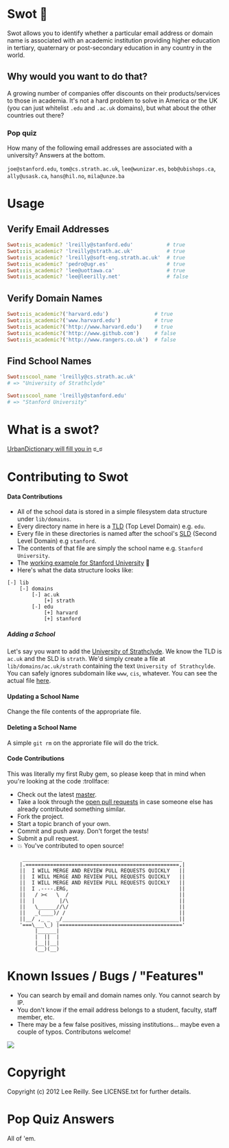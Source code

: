 # Swot :apple:

Swot allows you to identify whether a particular email address or domain name is associated with an academic institution providing higher education in tertiary, quaternary or post-secondary education in any country in the world.

## Why would you want to do that?

A growing number of companies offer discounts on their products/services to those in academia. It's not a hard problem to solve in America or the UK (you can just whitelist `.edu` and `.ac.uk` domains), but what about the other countries out there?

### Pop quiz

How many of the following email addresses are associated with a university? Answers at the bottom.

`joe@stanford.edu`, `tom@cs.strath.ac.uk`, `lee@wunizar.es`, `bob@ubishops.ca`, `ally@usask.ca`, `hans@hil.no`, `mila@unze.ba`

# Usage

## Verify Email Addresses

```ruby
Swot::is_academic? 'lreilly@stanford.edu'           # true
Swot::is_academic? 'lreilly@strath.ac.uk'           # true
Swot::is_academic? 'lreilly@soft-eng.strath.ac.uk'  # true
Swot::is_academic? 'pedro@ugr.es'                   # true
Swot::is_academic? 'lee@uottawa.ca'                 # true
Swot::is_academic? 'lee@leerilly.net'               # false
```

## Verify Domain Names

```ruby
Swot::is_academic?('harvard.edu')               # true
Swot::is_academic?('www.harvard.edu')           # true
Swot::is_academic?('http://www.harvard.edu')    # true
Swot::is_academic?('http://www.github.com')     # false
Swot::is_academic?('http://www.rangers.co.uk')  # false
```

## Find School Names

```ruby
Swot::scool_name 'lreilly@cs.strath.ac.uk'
# => "University of Strathclyde"

Swot::scool_name 'lreilly@stanford.edu'
# => "Stanford University"
```

# What is a swot?

[UrbanDictionary will fill you in](http://www.urbandictionary.com/define.php?term=swot) ಠ_ಠ

# Contributing to Swot

#### Data Contributions

* All of the school data is stored in a simple filesystem data structure under `lib/domains`.
* Every directory name in here is a [TLD](http://en.wikipedia.org/wiki/Top-level_domain) (Top Level Domain) e.g. `edu`.
* Every file in these directories is named after the school's [SLD](http://en.wikipedia.org/wiki/Second-level_domain) (Second Level Domain) e.g `stanford`.
* The contents of that file are simply the school name e.g. `Stanford University`.
* The [working example for Stanford University](https://github.com/leereilly/swot/blob/master/lib/domains/edu/stanford) :eyes:
* Here's what the data structure looks like:

```
[-] lib
    [-] domains
        [-] ac.uk
            [+] strath
        [-] edu
            [+] harvard
            [+] stanford

```

##### Adding a School

Let's say you want to add the [University of Strathclyde](http://www.strath.ac.uk/). We know the TLD is `ac.uk` and the SLD is `strath`. We'd simply create a file at `lib/domains/ac.uk/strath` containing the text `University of Strathcylde`. You can safely ignores subdomain like `www`, `cis`, whatever. You can see the actual file [here](https://github.com/leereilly/swot/blob/master/lib/domains/ac.uk/strath).

#### Updating a School Name

Change the file contents of the appropriate file.

#### Deleting a School Name

A simple `git rm` on the approriate file will do the trick.

#### Code Contributions

This was literally my first Ruby gem, so please keep that in mind when you're looking at the code :trollface:

* Check out the latest [master](https://github.com/leereilly/swot/tree/master).
* Take a look through the [open pull requests](https://github.com/leereilly/swot/issues) in case someone else has already contributed something similar.
* Fork the project.
* Start a topic branch of your own.
* Commit and push away. Don't forget the tests!
* Submit a pull request.
* :boom: You've contributed to open source!

```
     ____________________________________________________
    |.==================================================,|
    ||  I WILL MERGE AND REVIEW PULL REQUESTS QUICKLY   ||
    ||  I WILL MERGE AND REVIEW PULL REQUESTS QUICKLY   ||
    ||  I WILL MERGE AND REVIEW PULL REQUESTS QUICKLY   ||
    ||  I .----.ERG,                                    ||
    ||   / ><   \  /                                    ||
    ||  |        |/\                                    ||
    ||   \______//\/                                    ||
    ||   _(____)/ /                                     ||
    ||__/ ,_ _  _/______________________________________||
    '===\___\_) |========================================'
         |______|
         |  ||  |
         |__||__|
         (__)(__)
```

# Known Issues / Bugs / "Features"

* You can search by email and domain names only. You cannot search by IP.
* You don't know if the email address belongs to a student, faculty, staff member, etc.
* There may be a few false positives, missing institutions... maybe even a couple of typos. Contributons welcome!

![](http://i.imgur.com/K8vsw.gif)

# Copyright

Copyright (c) 2012 Lee Reilly. See LICENSE.txt for further details.

# Pop Quiz Answers

All of 'em.
